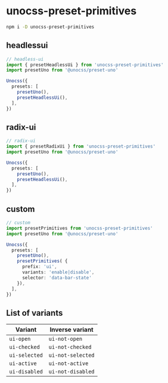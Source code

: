 # unocss-preset-primitives

```bash
npm i -D unocss-preset-primitives
```

## headlessui
```typescript
// headless-ui
import { presetHeadlessUi } from 'unocss-preset-primitives'
import presetUno from '@unocss/preset-uno'

Unocss({
  presets: [
    presetUno(),
    presetHeadlessUi(),
  ],
})
```

## radix-ui
```typescript
// radix-ui
import { presetRadixUi } from 'unocss-preset-primitives'
import presetUno from '@unocss/preset-uno'

Unocss({
  presets: [
    presetUno(),
    presetHeadlessUi(),
  ],
})
```

## custom
```typescript
// custom
import presetPrimitives from 'unocss-preset-primitives'
import presetUno from '@unocss/preset-uno'

Unocss({
  presets: [
    presetUno(),
    presetPrimitives( {
      prefix: 'ui',
      variants: 'enable|disable',
      selector: 'data-bar-state'
    }),
  ],
})
```

## List of variants

| Variant       | Inverse variant   |
| ------------- | ----------------- |
| `ui-open`     | `ui-not-open`     |
| `ui-checked`  | `ui-not-checked`  |
| `ui-selected` | `ui-not-selected` |
| `ui-active`   | `ui-not-active`   |
| `ui-disabled` | `ui-not-disabled` |
